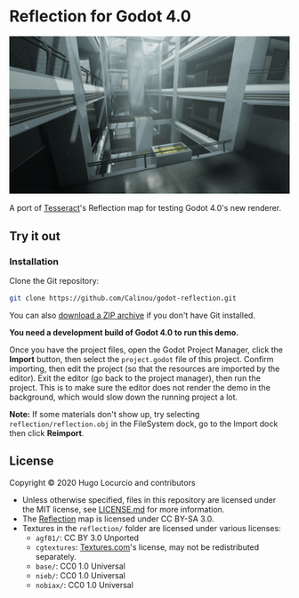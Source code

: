 # Reflection for Godot 4.0

[![Screenshot of Reflection](https://raw.githubusercontent.com/Calinou/media/master/godot-reflection/screenshot-thumb.png)](https://raw.githubusercontent.com/Calinou/media/master/godot-reflection/screenshot.png)

A port of [Tesseract](http://tesseract.gg)'s Reflection map for testing Godot 4.0's new renderer.

## Try it out

### Installation

Clone the Git repository:

```bash
git clone https://github.com/Calinou/godot-reflection.git
```

You can also
[download a ZIP archive](https://github.com/Calinou/godot-reflection/archive/master.zip)
if you don't have Git installed.

**You need a development build of Godot 4.0 to run this demo.**

Once you have the project files, open the Godot Project Manager, click the
**Import** button, then select the `project.godot` file of this project.
Confirm importing, then edit the project (so that the resources are imported
by the editor). Exit the editor (go back to the project manager), then run
the project. This is to make sure the editor does not render the demo in
the background, which would slow down the running project a lot.

**Note:** If some materials don't show up, try selecting
`reflection/reflection.obj` in the FileSystem dock, go to the Import dock then
click **Reimport**.

## License

Copyright © 2020 Hugo Locurcio and contributors

- Unless otherwise specified, files in this repository are licensed under the
  MIT license, see [LICENSE.md](LICENSE.md) for more information.
- The [Reflection](reflection/reflection.txt) map is licensed under CC BY-SA 3.0.
- Textures in the `reflection/` folder are licensed under various licenses:
  - `agf81/`: CC BY 3.0 Unported
  - `cgtextures`: [Textures.com](https://www.textures.com/contact-terms-of-use.html)'s
    license, may not be redistributed separately.
  - `base/`: CC0 1.0 Universal
  - `nieb/`: CC0 1.0 Universal
  - `nobiax/`: CC0 1.0 Universal
